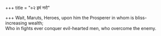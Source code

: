 +++
title = "०२ इमं नरो"

+++
Wait, Maruts, Heroes, upon him the Prosperer in whom is bliss-increasing wealth;  
     Who in fights ever conquer evil-hearted men, who overcome the enemy.